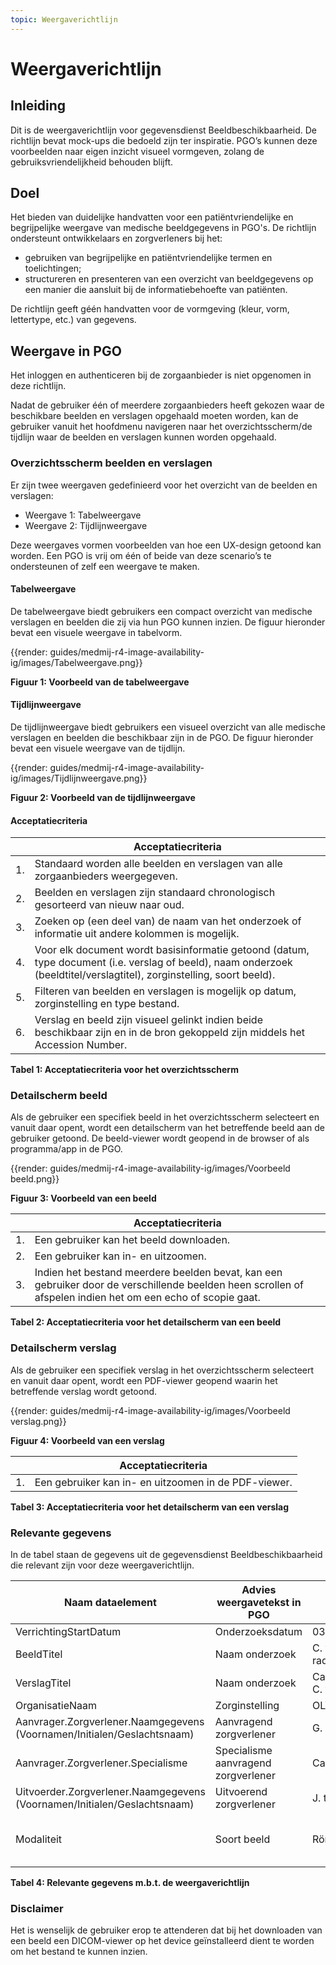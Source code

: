 ```yaml
---
topic: Weergaverichtlijn
---
```


# Weergaverichtlijn

## Inleiding
Dit is de weergaverichtlijn voor gegevensdienst Beeldbeschikbaarheid. De richtlijn bevat mock-ups die bedoeld zijn ter inspiratie. PGO’s kunnen deze voorbeelden naar eigen inzicht visueel vormgeven, zolang de gebruiksvriendelijkheid behouden blijft.

## Doel
Het bieden van duidelijke handvatten voor een patiëntvriendelijke en begrijpelijke weergave van medische beeldgegevens in PGO's. De richtlijn ondersteunt ontwikkelaars en zorgverleners bij het:
- gebruiken van begrijpelijke en patiëntvriendelijke termen en toelichtingen;
- structureren en presenteren van een overzicht van beeldgegevens op een manier die aansluit bij de informatiebehoefte van patiënten.

De richtlijn geeft géén handvatten voor de vormgeving (kleur, vorm, lettertype, etc.) van gegevens.

## Weergave in PGO
Het inloggen en authenticeren bij de zorgaanbieder is niet opgenomen in deze richtlijn.

Nadat de gebruiker één of meerdere zorgaanbieders heeft gekozen waar de beschikbare beelden en verslagen opgehaald moeten worden, kan de gebruiker vanuit het hoofdmenu navigeren naar het overzichtsscherm/de tijdlijn waar de beelden en verslagen kunnen worden opgehaald.

### Overzichtsscherm beelden en verslagen
Er zijn twee weergaven gedefinieerd voor het overzicht van de beelden en verslagen:
- Weergave 1: Tabelweergave
- Weergave 2: Tijdlijnweergave

Deze weergaves vormen voorbeelden van hoe een UX-design getoond kan worden. Een PGO is vrij om één of beide van deze scenario’s te ondersteunen of zelf een weergave te maken.

#### Tabelweergave
De tabelweergave biedt gebruikers een compact overzicht van medische verslagen en beelden die zij via hun PGO kunnen inzien. De figuur hieronder bevat een visuele weergave in tabelvorm.

{{render: guides/medmij-r4-image-availability-ig/images/Tabelweergave.png}}

**Figuur 1: Voorbeeld van de tabelweergave**

#### Tijdlijnweergave
De tijdlijnweergave biedt gebruikers een visueel overzicht van alle medische verslagen en beelden die beschikbaar zijn in de PGO. De figuur hieronder bevat een visuele weergave van de tijdlijn.

{{render: guides/medmij-r4-image-availability-ig/images/Tijdlijnweergave.png}}

**Figuur 2: Voorbeeld van de tijdlijnweergave**

#### Acceptatiecriteria
| | Acceptatiecriteria |
| --- | --- |
| 1. | Standaard worden alle beelden en verslagen van alle zorgaanbieders weergegeven. |
| 2. | Beelden en verslagen zijn standaard chronologisch gesorteerd van nieuw naar oud. |
| 3. | Zoeken op (een deel van) de naam van het onderzoek of informatie uit andere kolommen is mogelijk. |
| 4. | Voor elk document wordt basisinformatie getoond (datum, type document (i.e. verslag of beeld), naam onderzoek (beeldtitel/verslagtitel), zorginstelling, soort beeld). |
| 5. | Filteren van beelden en verslagen is mogelijk op datum, zorginstelling en type bestand. |
| 6. | Verslag en beeld zijn visueel gelinkt indien beide beschikbaar zijn en in de bron gekoppeld zijn middels het Accession Number. |

**Tabel 1: Acceptatiecriteria voor het overzichtsscherm**

### Detailscherm beeld
Als de gebruiker een specifiek beeld in het overzichtsscherm selecteert en vanuit daar opent, wordt een detailscherm van het betreffende beeld aan de gebruiker getoond. De beeld-viewer wordt geopend in de browser of als programma/app in de PGO.

{{render: guides/medmij-r4-image-availability-ig/images/Voorbeeld beeld.png}}

**Figuur 3: Voorbeeld van een beeld**

| | Acceptatiecriteria |
| --- | --- |
| 1. | Een gebruiker kan het beeld downloaden. |
| 2. | Een gebruiker kan in- en uitzoomen. |
| 3. | Indien het bestand meerdere beelden bevat, kan een gebruiker door de verschillende beelden heen scrollen of afspelen indien het om een echo of scopie gaat. |

**Tabel 2: Acceptatiecriteria voor het detailscherm van een beeld**

### Detailscherm verslag
Als de gebruiker een specifiek verslag in het overzichtsscherm selecteert en vanuit daar opent, wordt een PDF-viewer geopend waarin het betreffende verslag wordt getoond.

{{render: guides/medmij-r4-image-availability-ig/images/Voorbeeld verslag.png}}

**Figuur 4: Voorbeeld van een verslag**

| | Acceptatiecriteria |
| --- | --- |
| 1. | Een gebruiker kan in- en uitzoomen in de PDF-viewer. |

**Tabel 3: Acceptatiecriteria voor het detailscherm van een verslag**

### Relevante gegevens
In de tabel staan de gegevens uit de gegevensdienst Beeldbeschikbaarheid die relevant zijn voor deze weergaverichtlijn.

| Naam dataelement | Advies weergavetekst in PGO | Voorbeeld | Weergeven |
| --- | --- | --- | --- |
| VerrichtingStartDatum | Onderzoeksdatum | 03-01-2020 | Ja  |
| BeeldTitel | Naam onderzoek | C. van Wijk radiologiebeelden | Ja  |
| VerslagTitel | Naam onderzoek | Cardiologiebeelden C. van Wijk | Ja  |
| OrganisatieNaam | Zorginstelling | OLVG Oost | Ja  |
| Aanvrager.Zorgverlener.Naamgegevens (Voornamen/Initialen/Geslachtsnaam) | Aanvragend zorgverlener | G. de Visser | Ja, indien beschikbaar |
| Aanvrager.Zorgverlener.Specialisme | Specialisme aanvragend zorgverlener | Cardiologie | Ja, indien beschikbaar |
| Uitvoerder.Zorgverlener.Naamgegevens (Voornamen/Initialen/Geslachtsnaam) | Uitvoerend zorgverlener | J. ter Velde | Ja, indien beschikbaar |
| Modaliteit | Soort beeld | Röntgen | Ja, indien het een beeld betreft |

**Tabel 4: Relevante gegevens m.b.t. de weergaverichtlijn**

### Disclaimer
Het is wenselijk de gebruiker erop te attenderen dat bij het downloaden van een beeld een DICOM-viewer op het device geïnstalleerd dient te worden om het bestand te kunnen inzien.
